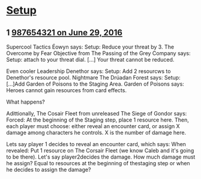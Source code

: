 # [Setup](https://community.fantasyflightgames.com/topic/223741-setup/)

## 1 [987654321 on June 29, 2016](https://community.fantasyflightgames.com/topic/223741-setup/?do=findComment&comment=2286792)

Supercool Tactics Éowyn says: Setup: Reduce your threat by 3. The Overcome by Fear Objective from The Passing of the Grey Company says: Setup: attach to your threat dial. [...] Your threat cannot be reduced.

Even cooler Leadership Denethor says: Setup: Add 2 resourcws to Denethor's resource pool. Nightmare The Drúadan Forest says: Setup: [...]Add Garden of Poisons to the Staging Area. Garden of Poisons says: Heroes cannot gain resources from card effects.

What happens?

Adittionally, The Cosair Fleet from unreleased The Siege of Gondor says: Forced: At the beginning of the Staging step, place 1 resource here. Then, each player must choose: either reveal an encounter card, or assign X damage among characters he controls. X is the number of damage here.

Lets say player 1 decides to reveal an encounter card, which says: When revealed: Put 1 resource on The Corsair Fleet (we know Caleb and it's going to be there). Let's say player2decides the damage. How much damage must he assign? Equal to resources at the beginning of thestaging step or when he decides to assign the damage?

